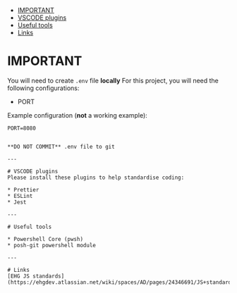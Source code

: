- [IMPORTANT](#important)
- [VSCODE plugins](#vscode-plugins)
- [Useful tools](#useful-tools)
- [Links](#links)

# IMPORTANT

You will need to create `.env` file **locally**
For this project, you will need the following configurations:

* PORT

Example configuration (**not** a working example):
```
PORT=8080


**DO NOT COMMIT** .env file to git

---

# VSCODE plugins
Please install these plugins to help standardise coding:

* Prettier
* ESLint
* Jest

---

# Useful tools

* Powershell Core (pwsh)
* posh-git powershell module

---

# Links
[EHG JS standards](https://ehgdev.atlassian.net/wiki/spaces/AD/pages/24346691/JS+standards)